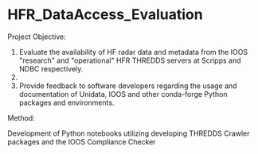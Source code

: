 # HFR_DataAccess_Evaluation

Project Objective:

1. Evaluate the availability of HF radar data and metadata from the IOOS "research" and "operational" HFR THREDDS servers at Scripps and NDBC respectively.
2.
2. Provide feedback to software developers regarding the usage and documentation of Unidata, IOOS and other conda-forge Python packages and environments.

Method:

Development of Python notebooks utilizing developing THREDDS Crawler packages and the IOOS Compliance Checker
